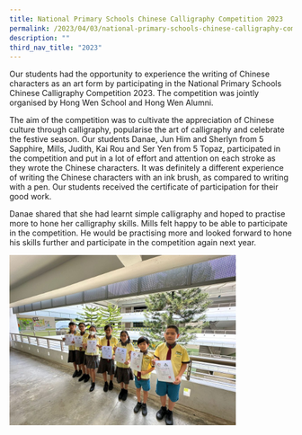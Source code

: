 ```yaml
---
title: National Primary Schools Chinese Calligraphy Competition 2023
permalink: /2023/04/03/national-primary-schools-chinese-calligraphy-competition-2023/
description: ""
third_nav_title: "2023"
---
```

<p>Our students had the opportunity to experience the writing of Chinese characters as an art form by participating in the National Primary Schools Chinese Calligraphy Competition 2023. The competition was jointly organised by Hong Wen School and Hong Wen Alumni.</p>
<p>The aim of the competition was to cultivate the appreciation of Chinese culture through calligraphy, popularise the art of calligraphy and celebrate the festive season. Our students Danae, Jun Him and Sherlyn from 5 Sapphire, Mills, Judith, Kai Rou and Ser Yen from 5 Topaz, participated in the competition and put in a lot of effort and attention on each stroke as they wrote the Chinese characters. It was definitely a different experience of writing the Chinese characters with an ink brush, as compared to writing with a pen. Our students received the certificate of participation for their good work.</p>
<p>Danae shared that she had learnt simple calligraphy and hoped to practise more to hone her calligraphy skills. Mills felt happy to be able to participate in the competition. He would be practising more and looked forward to hone his skills further and participate in the competition again next year.</p>
<img src="/images/npsc2023.jpg" style="width: 80%;">